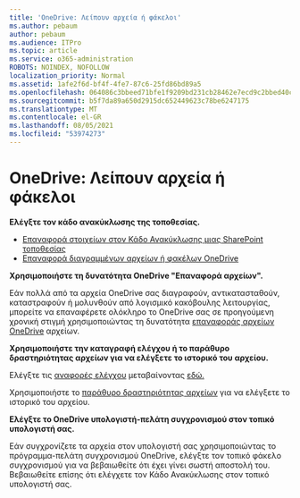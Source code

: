```yaml
---
title: 'OneDrive: Λείπουν αρχεία ή φάκελοι'
ms.author: pebaum
author: pebaum
ms.audience: ITPro
ms.topic: article
ms.service: o365-administration
ROBOTS: NOINDEX, NOFOLLOW
localization_priority: Normal
ms.assetid: 1afe2f6d-bf4f-4fe7-87c6-25fd86bd89a5
ms.openlocfilehash: 064086c3bbeed71bfe1f9209bd231cb28462e7ecd9c2bbed40c4716392eabe72
ms.sourcegitcommit: b5f7da89a650d2915dc652449623c78be6247175
ms.translationtype: MT
ms.contentlocale: el-GR
ms.lasthandoff: 08/05/2021
ms.locfileid: "53974273"
---
```

# <a name="onedrive-missing-files-or-folders"></a>OneDrive: Λείπουν αρχεία ή φάκελοι

**Ελέγξτε τον κάδο ανακύκλωσης της τοποθεσίας.**

- [Επαναφορά στοιχείων στον Κάδο Ανακύκλωσης μιας SharePoint τοποθεσίας](https://support.microsoft.com/office/restore-items-in-the-recycle-bin-that-were-deleted-from-sharepoint-or-teams-6df466b6-55f2-4898-8d6e-c0dff851a0be)
- [Επαναφορά διαγραμμένων αρχείων ή φακέλων OneDrive](https://support.office.com/article/Restore-deleted-files-or-folders-in-OneDrive-949ada80-0026-4db3-a953-c99083e6a84f)


**Χρησιμοποιήστε τη δυνατότητα OneDrive "Επαναφορά αρχείων".** 

Εάν πολλά από τα αρχεία OneDrive σας διαγραφούν, αντικατασταθούν, καταστραφούν ή μολυνθούν από λογισμικό κακόβουλης λειτουργίας, μπορείτε να επαναφέρετε ολόκληρο το OneDrive σας σε προηγούμενη χρονική στιγμή χρησιμοποιώντας τη δυνατότητα [επαναφοράς αρχείων OneDrive](https://support.office.com/article/Restore-your-OneDrive-fa231298-759d-41cf-bcd0-25ac53eb8a15) αρχείων.


**Χρησιμοποιήστε την καταγραφή ελέγχου ή το παράθυρο δραστηριότητας αρχείων για να ελέγξετε το ιστορικό του αρχείου.**

Ελέγξτε τις [αναφορές ελέγχου](https://docs.microsoft.com/microsoft-365/compliance/search-the-audit-log-in-security-and-compliance) μεταβαίνοντας [εδώ.](https://sip.protection.office.com/)


Χρησιμοποιήστε το [παράθυρο δραστηριότητας αρχείων](https://support.office.com/article/File-activity-in-a-document-library-6105ecda-1dd0-4f6f-9542-102bf5c0ffe0) για να ελέγξετε το ιστορικό του αρχείου.


**Ελέγξτε το OneDrive υπολογιστή-πελάτη συγχρονισμού στον τοπικό υπολογιστή σας.**

Εάν συγχρονίζετε τα αρχεία στον υπολογιστή σας χρησιμοποιώντας το πρόγραμμα-πελάτη συγχρονισμού OneDrive, ελέγξτε τον τοπικό φάκελο συγχρονισμού για να βεβαιωθείτε ότι έχει γίνει σωστή αποστολή του. Βεβαιωθείτε επίσης ότι ελέγχετε τον Κάδο Ανακύκλωσης στον τοπικό υπολογιστή σας.

